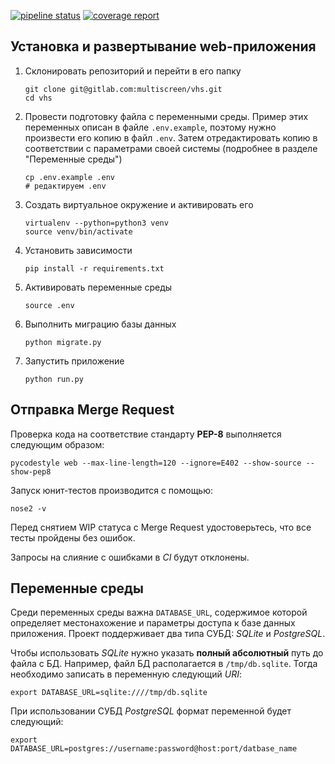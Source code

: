 [![pipeline status](https://gitlab.com/multiscreen/vhs/badges/master/pipeline.svg)](https://gitlab.com/multiscreen/vhs/commits/master) [![coverage report](https://gitlab.com/multiscreen/vhs/badges/master/coverage.svg)](https://gitlab.com/multiscreen/vhs/commits/master)


## Установка и развертывание web-приложения

1. Склонировать репозиторий и перейти в его папку

    ```
    git clone git@gitlab.com:multiscreen/vhs.git
    cd vhs
    ```

2. Провести подготовку файла с переменными среды. Пример этих переменных описан в файле `.env.example`, поэтому нужно произвести его копию в файл `.env`. Затем отредактировать копию в соответствии с параметрами своей системы (подробнее в разделе "Переменные среды")

    ```
    cp .env.example .env
    # редактируем .env
    ```

3. Создать виртуальное окружение и активировать его

    ```
    virtualenv --python=python3 venv
    source venv/bin/activate
    ```

4. Установить зависимости

    ```
    pip install -r requirements.txt
    ```

5. Активировать переменные среды

    ```
    source .env
    ```

6. Выполнить миграцию базы данных

    ```
    python migrate.py
    ```

7. Запустить приложение

    ```
    python run.py
    ```


## Отправка Merge Request

Проверка кода на соответствие стандарту **PEP-8** выполняется следующим образом:

```
pycodestyle web --max-line-length=120 --ignore=E402 --show-source --show-pep8
```

Запуск юнит-тестов производится с помощью:

```
nose2 -v
```

Перед снятием WIP статуса с Merge Request удостоверьтесь, что все тесты пройдены без ошибок.

Запросы на слияние с ошибками в _CI_ будут отклонены.


## Переменные среды

Среди переменных среды важна `DATABASE_URL`, содержимое которой определяет местонахожение и параметры доступа к базе данных приложения. Проект поддерживает два типа СУБД: _SQLite_ и _PostgreSQL_.

Чтобы использовать _SQLite_ нужно указать **полный абсолютный** путь до файла с БД. Например, файл БД располагается в `/tmp/db.sqlite`. Тогда необходимо записать в переменную следующий _URI_:

```
export DATABASE_URL=sqlite:////tmp/db.sqlite
```

При использовании СУБД _PostgreSQL_ формат переменной будет следующий: 

```
export DATABASE_URL=postgres://username:password@host:port/datbase_name
```
